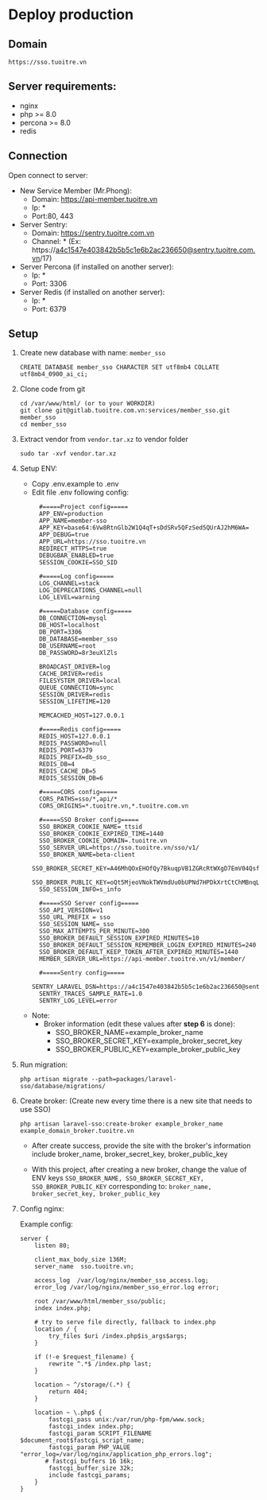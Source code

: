 # Deploy production

## Domain
```https://sso.tuoitre.vn```

## Server requirements:

- nginx
- php >= 8.0
- percona >= 8.0
- redis

## Connection

Open connect to server:

- New Service Member (Mr.Phong):
  - Domain: https://api-member.tuoitre.vn
  - Ip: *
  - Port:80, 443
- Server Sentry:
  - Domain: https://sentry.tuoitre.com.vn
  - Channel: * (Ex: https://a4c1547e403842b5b5c1e6b2ac236650@sentry.tuoitre.com.vn/17)
- Server Percona (if installed on another server):
  - Ip: *
  - Port: 3306
- Server Redis (if installed on another server):
  - Ip: *
  - Port: 6379

## Setup

1. Create new database with name: `member_sso`
    ```
    CREATE DATABASE member_sso CHARACTER SET utf8mb4 COLLATE utf8mb4_0900_ai_ci;
    ```

2. Clone code from git
    ```
    cd /var/www/html/ (or to your WORKDIR)
    git clone git@gitlab.tuoitre.com.vn:services/member_sso.git member_sso
    cd member_sso
    ```
3. Extract vendor from `vendor.tar.xz` to vendor folder
    ```
    sudo tar -xvf vendor.tar.xz
    ```

4. Setup ENV:
    - Copy .env.example to .env
    - Edit file .env following config:
      ```
        #=====Project config=====
        APP_ENV=production
        APP_NAME=member-sso
        APP_KEY=base64:6Vw8RtnGlb2W1Q4qT+sDdSRv5QFzSed5QUrAJ2hM6WA=
        APP_DEBUG=true
        APP_URL=https://sso.tuoitre.vn
        REDIRECT_HTTPS=true
        DEBUGBAR_ENABLED=true
        SESSION_COOKIE=SSO_SID

        #=====Log config=====
        LOG_CHANNEL=stack
        LOG_DEPRECATIONS_CHANNEL=null
        LOG_LEVEL=warning

        #=====Database config=====
        DB_CONNECTION=mysql
        DB_HOST=localhost
        DB_PORT=3306
        DB_DATABASE=member_sso
        DB_USERNAME=root
        DB_PASSWORD=8r3euXlZls

        BROADCAST_DRIVER=log
        CACHE_DRIVER=redis
        FILESYSTEM_DRIVER=local
        QUEUE_CONNECTION=sync
        SESSION_DRIVER=redis
        SESSION_LIFETIME=120

        MEMCACHED_HOST=127.0.0.1

        #=====Redis config=====
        REDIS_HOST=127.0.0.1
        REDIS_PASSWORD=null
        REDIS_PORT=6379
        REDIS_PREFIX=db_sso_
        REDIS_DB=4
        REDIS_CACHE_DB=5
        REDIS_SESSION_DB=6

        #=====CORS config=====
        CORS_PATHS=sso/*,api/*
        CORS_ORIGINS=*.tuoitre.vn,*.tuoitre.com.vn

        #=====SSO Broker config=====
        SSO_BROKER_COOKIE_NAME=_ttsid
        SSO_BROKER_COOKIE_EXPIRED_TIME=1440
        SSO_BROKER_COOKIE_DOMAIN=.tuoitre.vn
        SSO_SERVER_URL=https://sso.tuoitre.vn/sso/v1/
        SSO_BROKER_NAME=beta-client
        SSO_BROKER_SECRET_KEY=A46MhQOxEHOfQy7BkuqpVB1ZGRcRtWXgD7EmV04QsfOzJZ3sCY066vbUJGOfneqG
        SSO_BROKER_PUBLIC_KEY=oQt5MjeoVNokTWVmdUu0bUPNd7HPDkXrtCtChMBnqLVdS8ck
        SSO_SESSION_INFO=s_info

        #=====SSO Server config=====
        SSO_API_VERSION=v1
        SSO_URL_PREFIX = sso
        SSO_SESSION_NAME=_sso
        SSO_MAX_ATTEMPTS_PER_MINUTE=300
        SSO_BROKER_DEFAULT_SESSION_EXPIRED_MINUTES=10
        SSO_BROKER_DEFAULT_SESSION_REMEMBER_LOGIN_EXPIRED_MINUTES=240
        SSO_BROKER_DEFAULT_KEEP_TOKEN_AFTER_EXPIRED_MINUTES=1440
        MEMBER_SERVER_URL=https://api-member.tuoitre.vn/v1/member/

        #=====Sentry config=====
        SENTRY_LARAVEL_DSN=https://a4c1547e403842b5b5c1e6b2ac236650@sentry.tuoitre.com.vn/17
        SENTRY_TRACES_SAMPLE_RATE=1.0
        SENTRY_LOG_LEVEL=error
       ```
    - Note:
      - Broker information (edit these values after **step 6** is done):
        - SSO_BROKER_NAME=example_broker_name
        - SSO_BROKER_SECRET_KEY=example_broker_secret_key
        - SSO_BROKER_PUBLIC_KEY=example_broker_public_key

5. Run migration:
    ```
    php artisan migrate --path=packages/laravel-sso/database/migrations/
    ```

6. Create broker: (Create new every time there is a new site that needs to use SSO)
    ```
    php artisan laravel-sso:create-broker example_broker_name example_domain_broker.tuoitre.vn
    ```
    - After create success, provide the site with the broker's information include broker_name, broker_secret_key, broker_public_key

    - With this project, after creating a new broker,
   change the value of ENV keys `SSO_BROKER_NAME, SSO_BROKER_SECRET_KEY, SSO_BROKER_PUBLIC_KEY`
   corresponding to: `broker_name, broker_secret_key, broker_public_key`

7. Config nginx:

    Example config:
    ```
    server {
        listen 80;

        client_max_body_size 136M;
        server_name  sso.tuoitre.vn;

        access_log  /var/log/nginx/member_sso_access.log;
        error_log /var/log/nginx/member_sso_error.log error;

        root /var/www/html/member_sso/public;
        index index.php;

        # try to serve file directly, fallback to index.php
        location / {
            try_files $uri /index.php$is_args$args;
        }

        if (!-e $request_filename) {
            rewrite ^.*$ /index.php last;
        }

        location ~ ^/storage/(.*) {
            return 404;
        }

        location ~ \.php$ {
            fastcgi_pass unix:/var/run/php-fpm/www.sock;
            fastcgi_index index.php;
            fastcgi_param SCRIPT_FILENAME $document_root$fastcgi_script_name;
            fastcgi_param PHP_VALUE "error_log=/var/log/nginx/application_php_errors.log";
           # fastcgi_buffers 16 16k;
            fastcgi_buffer_size 32k;
            include fastcgi_params;
        }
    }
    ```
